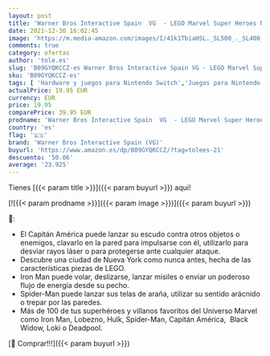 ```yaml
---
layout: post
title: 'Warner Bros Interactive Spain  VG  - LEGO Marvel Super Heroes Nintendo Switch'
date: 2021-12-30 16:02:45
image: 'https://m.media-amazon.com/images/I/41k1TbiaHSL._SL500_._SL400_.jpg'
comments: true
category: ofertas
author: 'tole.es'
slug: 'B09GYQKCCZ-es Warner Bros Interactive Spain VG - LEGO Marvel Super...'
sku: 'B09GYQKCCZ-es'
tags: [ 'Hardware y juegos para Nintendo Switch','Juegos para Nintendo Switch','Videojuegos','nintendo','warner bros interactive spain (vg)', ]
actualPrice: 19.95 EUR
currency: EUR
price: 19.95
comparePrice: 39.95 EUR
prodname: 'Warner Bros Interactive Spain  VG  - LEGO Marvel Super Heroes Nintendo Switch'
country: 'es'
flag: '🇪🇸'
brand: 'Warner Bros Interactive Spain (VG)'
buyurl: 'https://www.amazon.es/dp/B09GYQKCCZ/?tag=tolees-21'
descuento: '50.06'
average: '23.925'
---
```


Tienes [{{< param title >}}]({{< param buyurl >}}) aqui!

[![{{< param prodname >}}]({{< param image >}})]({{< param buyurl >}})

🔎:

- El Capitán América puede lanzar su escudo contra otros objetos o enemigos, clavarlo en la pared para impulsarse con él, utilizarlo para desviar rayos láser o para protegerse ante cualquier ataque.
- Descubre una ciudad de Nueva York como nunca antes, hecha de las características piezas de LEGO.
- Iron Man puede volar, deslizarse, lanzar misiles o enviar un poderoso flujo de energía desde su pecho.
- Spider-Man puede lanzar sus telas de araña, utilizar su sentido arácnido o trepar por las paredes.
- Más de 100 de tus superhéroes y villanos favoritos del Universo Marvel como Iron Man, Lobezno, Hulk, Spider-Man, Capitán América,  Black Widow, Loki o Deadpool.

[🛒 Comprar!!!]({{< param buyurl >}})
